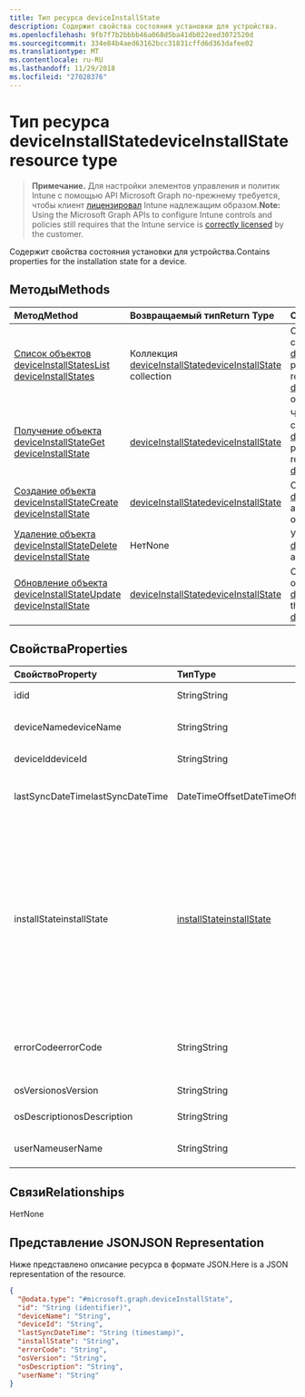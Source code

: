 ```yaml
---
title: Тип ресурса deviceInstallState
description: Содержит свойства состояния установки для устройства.
ms.openlocfilehash: 9fb7f7b2bbbb46a068d5ba41db022eed3072520d
ms.sourcegitcommit: 334e84b4aed63162bcc31831cffd6d363dafee02
ms.translationtype: MT
ms.contentlocale: ru-RU
ms.lasthandoff: 11/29/2018
ms.locfileid: "27028376"
---
```

# <a name="deviceinstallstate-resource-type"></a><span data-ttu-id="d421b-103">Тип ресурса deviceInstallState</span><span class="sxs-lookup"><span data-stu-id="d421b-103">deviceInstallState resource type</span></span>

> <span data-ttu-id="d421b-104">**Примечание.** Для настройки элементов управления и политик Intune с помощью API Microsoft Graph по-прежнему требуется, чтобы клиент [лицензировал](https://go.microsoft.com/fwlink/?linkid=839381) Intune надлежащим образом.</span><span class="sxs-lookup"><span data-stu-id="d421b-104">**Note:** Using the Microsoft Graph APIs to configure Intune controls and policies still requires that the Intune service is [correctly licensed](https://go.microsoft.com/fwlink/?linkid=839381) by the customer.</span></span>

<span data-ttu-id="d421b-105">Содержит свойства состояния установки для устройства.</span><span class="sxs-lookup"><span data-stu-id="d421b-105">Contains properties for the installation state for a device.</span></span>
## <a name="methods"></a><span data-ttu-id="d421b-106">Методы</span><span class="sxs-lookup"><span data-stu-id="d421b-106">Methods</span></span>
|<span data-ttu-id="d421b-107">Метод</span><span class="sxs-lookup"><span data-stu-id="d421b-107">Method</span></span>|<span data-ttu-id="d421b-108">Возвращаемый тип</span><span class="sxs-lookup"><span data-stu-id="d421b-108">Return Type</span></span>|<span data-ttu-id="d421b-109">Описание</span><span class="sxs-lookup"><span data-stu-id="d421b-109">Description</span></span>|
|:---|:---|:---|
|[<span data-ttu-id="d421b-110">Список объектов deviceInstallStates</span><span class="sxs-lookup"><span data-stu-id="d421b-110">List deviceInstallStates</span></span>](../api/intune-books-deviceinstallstate-list.md)|<span data-ttu-id="d421b-111">Коллекция [deviceInstallState](../resources/intune-books-deviceinstallstate.md)</span><span class="sxs-lookup"><span data-stu-id="d421b-111">[deviceInstallState](../resources/intune-books-deviceinstallstate.md) collection</span></span>|<span data-ttu-id="d421b-112">Список свойств и связей объектов [deviceInstallState](../resources/intune-books-deviceinstallstate.md).</span><span class="sxs-lookup"><span data-stu-id="d421b-112">List properties and relationships of the [deviceInstallState](../resources/intune-books-deviceinstallstate.md) objects.</span></span>|
|[<span data-ttu-id="d421b-113">Получение объекта deviceInstallState</span><span class="sxs-lookup"><span data-stu-id="d421b-113">Get deviceInstallState</span></span>](../api/intune-books-deviceinstallstate-get.md)|[<span data-ttu-id="d421b-114">deviceInstallState</span><span class="sxs-lookup"><span data-stu-id="d421b-114">deviceInstallState</span></span>](../resources/intune-books-deviceinstallstate.md)|<span data-ttu-id="d421b-115">Чтение свойств и связей объекта [deviceInstallState](../resources/intune-books-deviceinstallstate.md).</span><span class="sxs-lookup"><span data-stu-id="d421b-115">Read properties and relationships of the [deviceInstallState](../resources/intune-books-deviceinstallstate.md) object.</span></span>|
|[<span data-ttu-id="d421b-116">Создание объекта deviceInstallState</span><span class="sxs-lookup"><span data-stu-id="d421b-116">Create deviceInstallState</span></span>](../api/intune-books-deviceinstallstate-create.md)|[<span data-ttu-id="d421b-117">deviceInstallState</span><span class="sxs-lookup"><span data-stu-id="d421b-117">deviceInstallState</span></span>](../resources/intune-books-deviceinstallstate.md)|<span data-ttu-id="d421b-118">Создание объекта [deviceInstallState](../resources/intune-books-deviceinstallstate.md).</span><span class="sxs-lookup"><span data-stu-id="d421b-118">Create a new [deviceInstallState](../resources/intune-books-deviceinstallstate.md) object.</span></span>|
|[<span data-ttu-id="d421b-119">Удаление объекта deviceInstallState</span><span class="sxs-lookup"><span data-stu-id="d421b-119">Delete deviceInstallState</span></span>](../api/intune-books-deviceinstallstate-delete.md)|<span data-ttu-id="d421b-120">Нет</span><span class="sxs-lookup"><span data-stu-id="d421b-120">None</span></span>|<span data-ttu-id="d421b-121">Удаляет объект [deviceInstallState](../resources/intune-books-deviceinstallstate.md).</span><span class="sxs-lookup"><span data-stu-id="d421b-121">Deletes a [deviceInstallState](../resources/intune-books-deviceinstallstate.md).</span></span>|
|[<span data-ttu-id="d421b-122">Обновление объекта deviceInstallState</span><span class="sxs-lookup"><span data-stu-id="d421b-122">Update deviceInstallState</span></span>](../api/intune-books-deviceinstallstate-update.md)|[<span data-ttu-id="d421b-123">deviceInstallState</span><span class="sxs-lookup"><span data-stu-id="d421b-123">deviceInstallState</span></span>](../resources/intune-books-deviceinstallstate.md)|<span data-ttu-id="d421b-124">Обновление свойств объекта [deviceInstallState](../resources/intune-books-deviceinstallstate.md).</span><span class="sxs-lookup"><span data-stu-id="d421b-124">Update the properties of a [deviceInstallState](../resources/intune-books-deviceinstallstate.md) object.</span></span>|

## <a name="properties"></a><span data-ttu-id="d421b-125">Свойства</span><span class="sxs-lookup"><span data-stu-id="d421b-125">Properties</span></span>
|<span data-ttu-id="d421b-126">Свойство</span><span class="sxs-lookup"><span data-stu-id="d421b-126">Property</span></span>|<span data-ttu-id="d421b-127">Тип</span><span class="sxs-lookup"><span data-stu-id="d421b-127">Type</span></span>|<span data-ttu-id="d421b-128">Описание</span><span class="sxs-lookup"><span data-stu-id="d421b-128">Description</span></span>|
|:---|:---|:---|
|<span data-ttu-id="d421b-129">id</span><span class="sxs-lookup"><span data-stu-id="d421b-129">id</span></span>|<span data-ttu-id="d421b-130">String</span><span class="sxs-lookup"><span data-stu-id="d421b-130">String</span></span>|<span data-ttu-id="d421b-131">Ключ объекта.</span><span class="sxs-lookup"><span data-stu-id="d421b-131">Key of the entity.</span></span>|
|<span data-ttu-id="d421b-132">deviceName</span><span class="sxs-lookup"><span data-stu-id="d421b-132">deviceName</span></span>|<span data-ttu-id="d421b-133">String</span><span class="sxs-lookup"><span data-stu-id="d421b-133">String</span></span>|<span data-ttu-id="d421b-134">Имя устройства.</span><span class="sxs-lookup"><span data-stu-id="d421b-134">Device name.</span></span>|
|<span data-ttu-id="d421b-135">deviceId</span><span class="sxs-lookup"><span data-stu-id="d421b-135">deviceId</span></span>|<span data-ttu-id="d421b-136">String</span><span class="sxs-lookup"><span data-stu-id="d421b-136">String</span></span>|<span data-ttu-id="d421b-137">Идентификатор устройства.</span><span class="sxs-lookup"><span data-stu-id="d421b-137">Device Id.</span></span>|
|<span data-ttu-id="d421b-138">lastSyncDateTime</span><span class="sxs-lookup"><span data-stu-id="d421b-138">lastSyncDateTime</span></span>|<span data-ttu-id="d421b-139">DateTimeOffset</span><span class="sxs-lookup"><span data-stu-id="d421b-139">DateTimeOffset</span></span>|<span data-ttu-id="d421b-140">Дата и время последней синхронизации.</span><span class="sxs-lookup"><span data-stu-id="d421b-140">Last sync date and time.</span></span>|
|<span data-ttu-id="d421b-141">installState</span><span class="sxs-lookup"><span data-stu-id="d421b-141">installState</span></span>|[<span data-ttu-id="d421b-142">installState</span><span class="sxs-lookup"><span data-stu-id="d421b-142">installState</span></span>](../resources/intune-books-installstate.md)|<span data-ttu-id="d421b-143">Состояние установки электронной книги.</span><span class="sxs-lookup"><span data-stu-id="d421b-143">The install state of the eBook.</span></span> <span data-ttu-id="d421b-144">Возможные значения: `notApplicable`, `installed`, `failed`, `notInstalled`, `uninstallFailed`, `unknown`.</span><span class="sxs-lookup"><span data-stu-id="d421b-144">Possible values are: `notApplicable`, `installed`, `failed`, `notInstalled`, `uninstallFailed`, `unknown`.</span></span>|
|<span data-ttu-id="d421b-145">errorCode</span><span class="sxs-lookup"><span data-stu-id="d421b-145">errorCode</span></span>|<span data-ttu-id="d421b-146">String</span><span class="sxs-lookup"><span data-stu-id="d421b-146">String</span></span>|<span data-ttu-id="d421b-147">Код ошибки для сбоев при установке.</span><span class="sxs-lookup"><span data-stu-id="d421b-147">The error code for install failures.</span></span>|
|<span data-ttu-id="d421b-148">osVersion</span><span class="sxs-lookup"><span data-stu-id="d421b-148">osVersion</span></span>|<span data-ttu-id="d421b-149">String</span><span class="sxs-lookup"><span data-stu-id="d421b-149">String</span></span>|<span data-ttu-id="d421b-150">Версия ОС.</span><span class="sxs-lookup"><span data-stu-id="d421b-150">OS Version.</span></span>|
|<span data-ttu-id="d421b-151">osDescription</span><span class="sxs-lookup"><span data-stu-id="d421b-151">osDescription</span></span>|<span data-ttu-id="d421b-152">String</span><span class="sxs-lookup"><span data-stu-id="d421b-152">String</span></span>|<span data-ttu-id="d421b-153">Описание ОС.</span><span class="sxs-lookup"><span data-stu-id="d421b-153">OS Description.</span></span>|
|<span data-ttu-id="d421b-154">userName</span><span class="sxs-lookup"><span data-stu-id="d421b-154">userName</span></span>|<span data-ttu-id="d421b-155">String</span><span class="sxs-lookup"><span data-stu-id="d421b-155">String</span></span>|<span data-ttu-id="d421b-156">Имя пользователя устройства.</span><span class="sxs-lookup"><span data-stu-id="d421b-156">Device User Name.</span></span>|

## <a name="relationships"></a><span data-ttu-id="d421b-157">Связи</span><span class="sxs-lookup"><span data-stu-id="d421b-157">Relationships</span></span>
<span data-ttu-id="d421b-158">Нет</span><span class="sxs-lookup"><span data-stu-id="d421b-158">None</span></span>
## <a name="json-representation"></a><span data-ttu-id="d421b-159">Представление JSON</span><span class="sxs-lookup"><span data-stu-id="d421b-159">JSON Representation</span></span>
<span data-ttu-id="d421b-160">Ниже представлено описание ресурса в формате JSON.</span><span class="sxs-lookup"><span data-stu-id="d421b-160">Here is a JSON representation of the resource.</span></span>
<!-- {
  "blockType": "resource",
  "keyProperty": "id",
  "@odata.type": "microsoft.graph.deviceInstallState"
}
-->
``` json
{
  "@odata.type": "#microsoft.graph.deviceInstallState",
  "id": "String (identifier)",
  "deviceName": "String",
  "deviceId": "String",
  "lastSyncDateTime": "String (timestamp)",
  "installState": "String",
  "errorCode": "String",
  "osVersion": "String",
  "osDescription": "String",
  "userName": "String"
}
```



